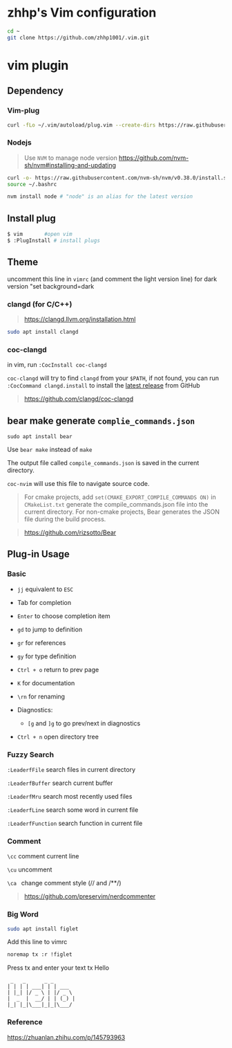 # zhhp's Vim configuration

```bash
cd ~
git clone https://github.com/zhhp1001/.vim.git
```

# vim plugin



## Dependency

### Vim-plug

```bash
curl -fLo ~/.vim/autoload/plug.vim --create-dirs https://raw.githubusercontent.com/junegunn/vim-plug/master/plug.vim
```

### Nodejs

> Use `NVM` to manage node version
> https://github.com/nvm-sh/nvm#installing-and-updating

```bash
curl -o- https://raw.githubusercontent.com/nvm-sh/nvm/v0.38.0/install.sh | bash
source ~/.bashrc
```

```bash
nvm install node # "node" is an alias for the latest version
```

## Install plug

```bash
$ vim		#open vim
$ :PlugInstall # install plugs
```
## Theme
uncomment this line in `vimrc` (and comment the light version line) for dark version
"set background=dark
### clangd (for C/C++)

> https://clangd.llvm.org/installation.html

```bash
sudo apt install clangd
```

### coc-clangd

in vim, run `:CocInstall coc-clangd`

`coc-clangd` will try to find `clangd` from your `$PATH`, if not found, you can run `:CocCommand clangd.install` to install the [latest release](https://github.com/clangd/clangd/releases) from GitHub

> https://github.com/clangd/coc-clangd

## bear make generate `complie_commands.json`

`sudo apt install bear`

Use `bear make` instead of `make` 

The output file called `compile_commands.json` is saved in the current directory. 

`coc-nvim` will use this file to navigate source code.
> For cmake projects, add `set(CMAKE_EXPORT_COMPILE_COMMANDS ON)` in `CMakeList.txt`
> generate the compile_commands.json file into the current directory.
> For non-cmake projects, Bear generates the JSON file during the build process.

> https://github.com/rizsotto/Bear



## Plug-in Usage

### Basic

- `jj`  equivalent to `ESC`
- Tab for completion
- `Enter` to choose completion item
- `gd` to jump to definition
- `gr` for references
- `gy` for type definition
- `Ctrl + o` return to prev page
- `K` for documentation
- `\rn` for renaming
- Diagnostics:
  - `[g` and `]g` to go prev/next in diagnostics

- `Ctrl + n` open directory tree

### Fuzzy Search 

`:LeaderfFile` search files in current directory 

`:LeaderfBuffer` search current buffer 

`:LeaderfMru` search most recently used files

`:LeaderfLine` search some word in current file

`:LeaderfFunction` search function in current file

### Comment

`\cc` comment current line

`\cu` uncomment

`\ca ` change comment style (// and /**/)

> https://github.com/preservim/nerdcommenter

### Big Word
```bash
sudo apt install figlet
```
Add this line to vimrc
```bash
noremap tx :r !figlet
```
Press tx and enter your text
tx Hello<Enter>
```
 _   _      _ _
| | | | ___| | | ___
| |_| |/ _ \ | |/ _ \
|  _  |  __/ | | (_) |
|_| |_|\___|_|_|\___/
```
### Reference 

https://zhuanlan.zhihu.com/p/145793963
